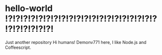 # hello-world !?!?!?!?!?!?!?!?!?!?!?!?!?!?!?!?!?!?!?!?!?!?!?!?!?!?!
Just another  repository
Hi humans!
Demonv771 here, I like Node.js and Coffeescript.

